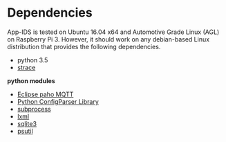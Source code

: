 # Dependencies
App-IDS is tested on Ubuntu 16.04 x64 and Automotive Grade Linux (AGL) on Raspberry Pi 3. However, it should work on any debian-based Linux distribution that provides the following dependencies.

- python 3.5
- [strace](https://strace.io/)

**python modules**
- [Eclipse paho MQTT](https://pypi.org/project/paho-mqtt/)    
- [Python ConfigParser Library](https://docs.python.org/3/library/configparser.html)   
- [subprocess](https://docs.python.org/3/library/subprocess.html)  
- [lxml](https://lxml.de)  
- [sqlite3](https://docs.python.org/3/library/sqlite3.html)
- [psutil](https://pypi.org/project/psutil/)
